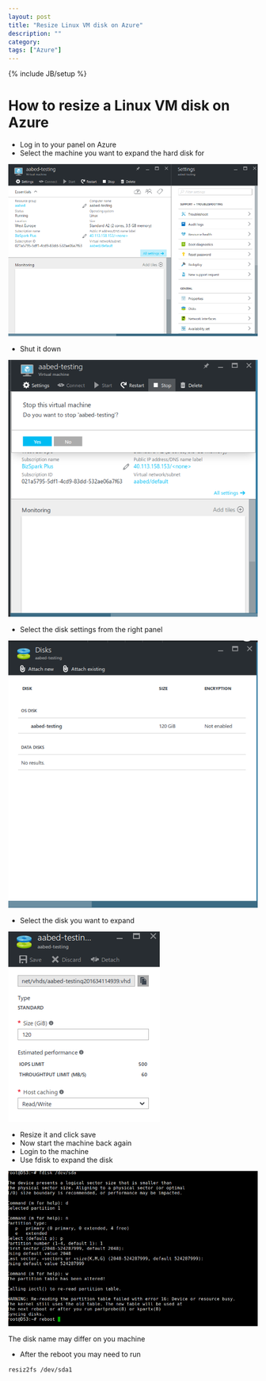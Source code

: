 ```yaml
---
layout: post
title: "Resize Linux VM disk on Azure"
description: ""
category:
tags: ["Azure"]
---
```

{% include JB/setup %}
# How to resize a Linux VM disk on Azure


 * Log in to your panel on Azure
 * Select the machine you want to expand the hard disk for

 ![alt text](https://github.com/aabed/aabed.github.io/raw/master/imgs/azure_1.png)

 * Shut it down

 ![alt text](https://github.com/aabed/aabed.github.io/raw/master/imgs/azure_3.png)

 * Select the disk settings from the right panel

 ![alt text](https://github.com/aabed/aabed.github.io/raw/master/imgs/azure_2.png)

 * Select the disk you want to expand

 ![alt text](https://github.com/aabed/aabed.github.io/raw/master/imgs/azure_4.png)


 * Resize it and click save
 * Now start the machine back again
 * Login to the machine
 * Use fdisk to expand the disk

 ![alt text](https://github.com/aabed/aabed.github.io/raw/master/imgs/azure_5.png)

The disk name may differ on you machine

 * After the reboot you may need to run

 ```
 resiz2fs /dev/sda1
 ```
